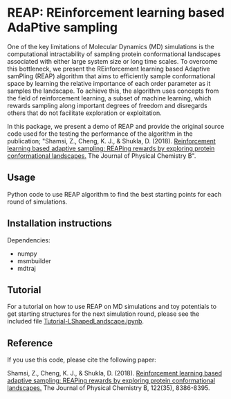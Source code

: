 # REAP: REinforcement learning based AdaPtive sampling
One of the key limitations of Molecular Dynamics (MD) simulations is the computational intractability of sampling protein conformational landscapes associated with either large system size or long time scales. To overcome this bottleneck, we present the REinforcement learning based Adaptive samPling (REAP) algorithm that aims to efficiently sample conformational space by learning the relative importance of each order parameter as it samples the landscape. To achieve this, the algorithm uses concepts from the field of reinforcement learning, a subset of machine learning, which rewards sampling along important degrees of freedom and disregards others that do not facilitate exploration or exploitation. 

In this package, we present a demo of REAP and provide the original source code used for the testing the performance of the algorithm in the publication; "Shamsi, Z., Cheng, K. J., & Shukla, D. (2018). [Reinforcement learning based adaptive sampling: REAPing rewards by exploring protein conformational landscapes.](https://pubs.acs.org/doi/10.1021/acs.jpcb.8b06521) The Journal of Physical Chemistry B".

## Usage
Python code to use REAP algorithm to find the best starting points for each round of simulations.

## Installation instructions
Dependencies:
* numpy
* msmbuilder
* mdtraj

## Tutorial
For a tutorial on how to use REAP on MD simulations and toy potentials to get starting structures for the next simulation round, please see the included file [Tutorial-LShapedLandscape.ipynb](https://github.com/ShuklaGroup/REAP-ReinforcementLearningBasedAdaptiveSampling/blob/master/Tutorial-LShapedLandscape.ipynb).

## Reference
If you use this code, please cite the following paper:

Shamsi, Z., Cheng, K. J., & Shukla, D. (2018). [Reinforcement learning based adaptive sampling: REAPing rewards by exploring protein conformational landscapes.](https://pubs.acs.org/doi/10.1021/acs.jpcb.8b06521) The Journal of Physical Chemistry B, 122(35), 8386-8395.



